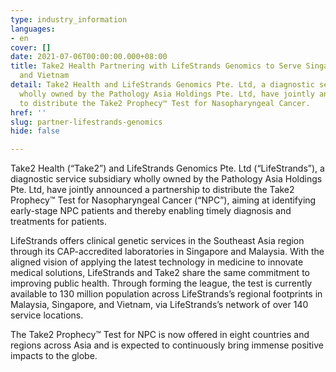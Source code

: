```yaml
---
type: industry_information
languages:
- en
cover: []
date: 2021-07-06T00:00:00.000+08:00
title: Take2 Health Partnering with LifeStrands Genomics to Serve Singapore, Malaysia,
  and Vietnam
detail: Take2 Health and LifeStrands Genomics Pte. Ltd, a diagnostic service subsidiary
  wholly owned by the Pathology Asia Holdings Pte. Ltd, have jointly announced a partnership
  to distribute the Take2 Prophecy™ Test for Nasopharyngeal Cancer.
href: ''
slug: partner-lifestrands-genomics
hide: false

---
```

Take2 Health (“Take2”) and LifeStrands Genomics Pte. Ltd (“LifeStrands”), a diagnostic service subsidiary wholly owned by the Pathology Asia Holdings Pte. Ltd, have jointly announced a partnership to distribute the Take2 Prophecy™ Test for Nasopharyngeal Cancer (“NPC”), aiming at identifying early-stage NPC patients and thereby enabling timely diagnosis and treatments for patients.

LifeStrands offers clinical genetic services in the Southeast Asia region through its CAP-accredited laboratories in Singapore and Malaysia. With the aligned vision of applying the latest technology in medicine to innovate medical solutions, LifeStrands and Take2 share the same commitment to improving public health. Through forming the league, the test is currently available to 130 million population across LifeStrands’s regional footprints in Malaysia, Singapore, and Vietnam, via LifeStrands’s network of over 140 service locations.

The Take2 Prophecy™ Test for NPC is now offered in eight countries and regions across Asia and is expected to continuously bring immense positive impacts to the globe.